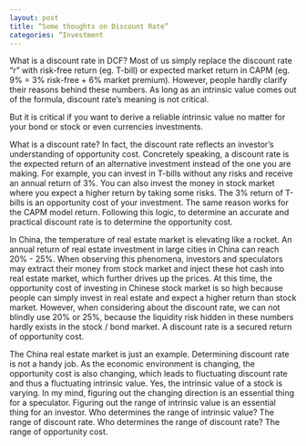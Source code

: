 ```yaml
---
layout: post
title: “Some thoughts on Discount Rate”
categories: “Investment
---
```

What is a discount rate in DCF? Most of us simply replace the discount rate “r” with risk-free return (eg. T-bill) or expected market return in CAPM (eg. 9% = 3% risk-free + 6% market premium). However, people hardly clarify their reasons behind these numbers. As long as an intrinsic value comes out of the formula, discount rate’s meaning is not critical.

But it is critical if you want to derive a reliable intrinsic value no matter for your bond or stock or even currencies investments.

What is a discount rate? In fact, the discount rate reflects an investor’s understanding of opportunity cost. Concretely speaking, a discount rate is the expected return of an alternative investment instead of the one you are making. For example, you can invest in T-bills without any risks and receive an annual return of 3%. You can also invest the money in stock market where you expect a higher return by taking some risks. The 3% return of T-bills is an opportunity cost of your investment. The same reason works for the CAPM model return. Following this logic, to determine an accurate and practical discount rate is to determine the opportunity cost. 

In China, the temperature of real estate market is elevating like a rocket. An annual return of real estate investment in large cities in China can reach 20% - 25%. When observing this phenomena, investors and speculators may extract their money from stock market and inject these hot cash into real estate market, which further drives up the prices. At this time, the opportunity cost of investing in Chinese stock market is so high because people can simply invest in real estate and expect a higher return than stock market. However, when considering about the discount rate, we can not blindly use 20% or 25%, because the liquidity risk hidden in these numbers hardly exists in the stock / bond market. A discount rate is a secured return of opportunity cost. 

The China real estate market is just an example. Determining discount rate is not a handy job. As the economic environment is changing, the opportunity cost is also changing, which leads to fluctuating discount rate and thus a fluctuating intrinsic value. Yes, the intrinsic value of a stock is varying. In my mind, figuring out the changing direction is an essential thing for a speculator. Figuring out the range of intrinsic value is an essential thing for an investor. Who determines the range of intrinsic value? The range of discount rate. Who determines the range of discount rate? The range of opportunity cost. 
